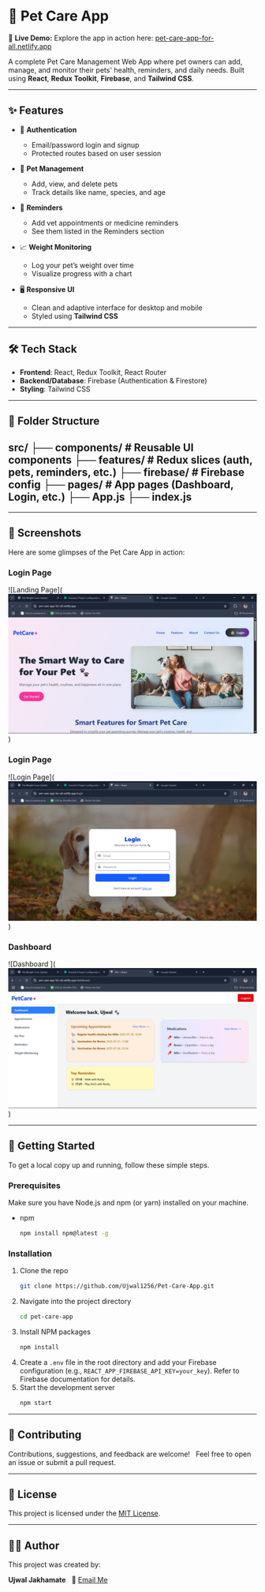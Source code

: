 # 🐾 Pet Care App

🚀 **Live Demo:** Explore the app in action here: [pet-care-app-for-all.netlify.app](https://pet-care-app-for-all.netlify.app)

A complete Pet Care Management Web App where pet owners can add, manage, and monitor their pets' health, reminders, and daily needs. Built using **React**, **Redux Toolkit**, **Firebase**, and **Tailwind CSS**.

---

## ✨ Features

- 🔐 **Authentication**
  - Email/password login and signup
  - Protected routes based on user session

- 🐶 **Pet Management**
  - Add, view, and delete pets
  - Track details like name, species, and age

- 📅 **Reminders**
  - Add vet appointments or medicine reminders
  - See them listed in the Reminders section

- 📈 **Weight Monitoring**
  - Log your pet’s weight over time
  - Visualize progress with a chart

- 🖥️ **Responsive UI**
  - Clean and adaptive interface for desktop and mobile
  - Styled using **Tailwind CSS**

---

## 🛠️ Tech Stack

- **Frontend**: React, Redux Toolkit, React Router
- **Backend/Database**: Firebase (Authentication & Firestore)
- **Styling**: Tailwind CSS

---

## 📁 Folder Structure

src/
├── components/ # Reusable UI components
├── features/ # Redux slices (auth, pets, reminders, etc.)
├── firebase/ # Firebase config
├── pages/ # App pages (Dashboard, Login, etc.)
├── App.js
├── index.js
---

---

## 📸 Screenshots

Here are some glimpses of the Pet Care App in action:

### Login Page
![Landing Page](![alt text](image.png))

### Login Page
![Login Page](![alt text](image-1.png))

### Dashboard
![Dashboard ](![alt text](image-2.png))


---

## 🚀 Getting Started

To get a local copy up and running, follow these simple steps.

### Prerequisites

Make sure you have Node.js and npm (or yarn) installed on your machine.

* npm
    ```sh
    npm install npm@latest -g
    ```

### Installation

1.  Clone the repo
    ```sh
    git clone https://github.com/Ujwal1256/Pet-Care-App.git
    ```
2.  Navigate into the project directory
    ```sh
    cd pet-care-app
    ```
3.  Install NPM packages
    ```sh
    npm install
    ```
4.  Create a `.env` file in the root directory and add your Firebase configuration (e.g., `REACT_APP_FIREBASE_API_KEY=your_key`). Refer to Firebase documentation for details.
5.  Start the development server
    ```sh
    npm start
    ```

---

## 🤝 Contributing

Contributions, suggestions, and feedback are welcome!  
Feel free to open an issue or submit a pull request.

---

## 📃 License

This project is licensed under the [MIT License](LICENSE).

---

## 👨‍💻 Author

This project was created by:

**Ujwal Jakhamate**  
📧 [Email Me](mailto:jakhamateujwal1256@gmail.com)  